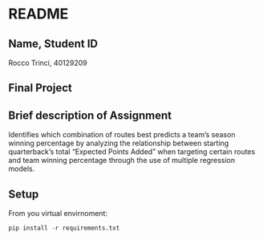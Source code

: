 # README

## Name, Student ID
Rocco Trinci, 40129209

## Final Project

## Brief description of Assignment
Identifies which combination of routes best predicts a team’s season winning percentage by analyzing the relationship between starting quarterback’s total “Expected Points Added”  when targeting certain routes and team winning percentage through the use of multiple regression models.

## Setup 
From you virtual envirnoment:

```python
pip install -r requirements.txt
```
